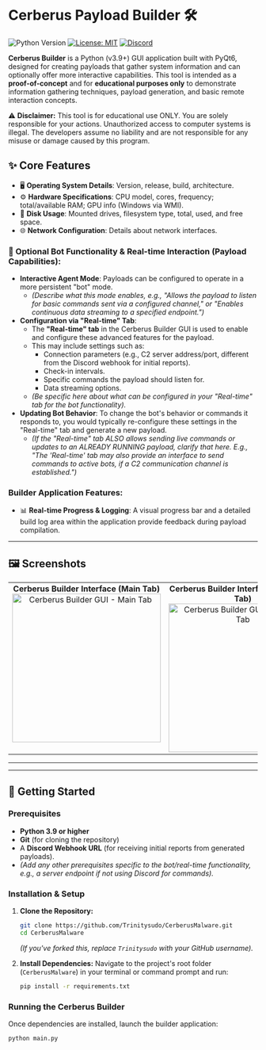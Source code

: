 # Cerberus Payload Builder 🛠️

<!-- Main Badges -->
![Python Version](https://img.shields.io/badge/python-3.9%2B-blue.svg?style=for-the-badge&logo=python)
[![License: MIT](https://img.shields.io/badge/License-MIT-yellow.svg?style=for-the-badge)](https://opensource.org/licenses/MIT) <!-- Ensure this matches your chosen license -->
[![Discord](https://img.shields.io/discord/YOUR_SERVER_ID?label=Join%20Discord&logo=discord&logoColor=white&color=7289DA&style=for-the-badge)](https://discord.gg/3ZSVqbbUwJ) <!-- Replace YOUR_SERVER_ID with your actual Discord Server ID -->

**Cerberus Builder** is a Python (v3.9+) GUI application built with PyQt6, designed for creating payloads that gather system information and can optionally offer more interactive capabilities. This tool is intended as a **proof-of-concept** and for **educational purposes only** to demonstrate information gathering techniques, payload generation, and basic remote interaction concepts.

⚠️ **Disclaimer:** This tool is for educational use ONLY. You are solely responsible for your actions. Unauthorized access to computer systems is illegal. The developers assume no liability and are not responsible for any misuse or damage caused by this program.

## ✨ Core Features

*   🖥️ **Operating System Details**: Version, release, build, architecture.
*   ⚙️ **Hardware Specifications**: CPU model, cores, frequency; total/available RAM; GPU info (Windows via WMI).
*   💾 **Disk Usage**: Mounted drives, filesystem type, total, used, and free space.
*   🌐 **Network Configuration**: Details about network interfaces.

### 🤖 Optional Bot Functionality & Real-time Interaction (Payload Capabilities):

*   **Interactive Agent Mode**: Payloads can be configured to operate in a more persistent "bot" mode.
    *   *(Describe what this mode enables, e.g., "Allows the payload to listen for basic commands sent via a configured channel," or "Enables continuous data streaming to a specified endpoint.")*
*   **Configuration via "Real-time" Tab**:
    *   The **"Real-time" tab** in the Cerberus Builder GUI is used to enable and configure these advanced features for the payload.
    *   This may include settings such as:
        *   Connection parameters (e.g., C2 server address/port, different from the Discord webhook for initial reports).
        *   Check-in intervals.
        *   Specific commands the payload should listen for.
        *   Data streaming options.
    *   *(Be specific here about what can be configured in your "Real-time" tab for the bot functionality).*
*   **Updating Bot Behavior**: To change the bot's behavior or commands it responds to, you would typically re-configure these settings in the "Real-time" tab and generate a new payload.
    *   *(If the "Real-time" tab ALSO allows sending live commands or updates to an ALREADY RUNNING payload, clarify that here. E.g., "The 'Real-time' tab may also provide an interface to send commands to active bots, if a C2 communication channel is established.")*

### Builder Application Features:

*   📊 **Real-time Progress & Logging**: A visual progress bar and a detailed build log area within the application provide feedback during payload compilation.


---

## 🖼️ Screenshots

<!-- Using an HTML table to align images. Adjust `width` as needed for responsiveness. -->
<table>
  <tr>
    <td align="center" valign="top">
      <strong>Cerberus Builder Interface (Main Tab)</strong><br>
      <img src="https://github.com/user-attachments/assets/1c549e43-1baa-4795-932b-8275851c9d26" alt="Cerberus Builder GUI - Main Tab" width="300"/>
    </td>
    <td align="center" valign="top">
      <strong>Cerberus Builder Interface (Real-time Tab)</strong><br>
      <img src="https://github.com/user-attachments/assets/6a3f7db3-83ea-4fe9-957c-f0562c3f329b" alt="Cerberus Builder GUI - Real-time Tab" width="300"/>
    </td>
    <td align="center" valign="top">
      <strong>Example Discord Report Embed</strong><br>
      <em>(IP Options Not Included)</em><br>
      <img src="https://github.com/user-attachments/assets/2149edfc-052b-475d-b042-8f2217adbacd" alt="Example Discord Report Embed" width="300"/>
    </td>
  </tr>
</table>

---


---

## 🚀 Getting Started

### Prerequisites

*   **Python 3.9 or higher**
*   **Git** (for cloning the repository)
*   A **Discord Webhook URL** (for receiving initial reports from generated payloads).
*   *(Add any other prerequisites specific to the bot/real-time functionality, e.g., a server endpoint if not using Discord for commands).*

### Installation & Setup

1.  **Clone the Repository:**
    ```bash
    git clone https://github.com/Trinitysudo/CerberusMalware.git
    cd CerberusMalware
    ```
    *(If you've forked this, replace `Trinitysudo` with your GitHub username).*

2.  **Install Dependencies:**
    Navigate to the project's root folder (`CerberusMalware`) in your terminal or command prompt and run:
    ```bash
    pip install -r requirements.txt
    ```

### Running the Cerberus Builder

Once dependencies are installed, launch the builder application:
```bash
python main.py
